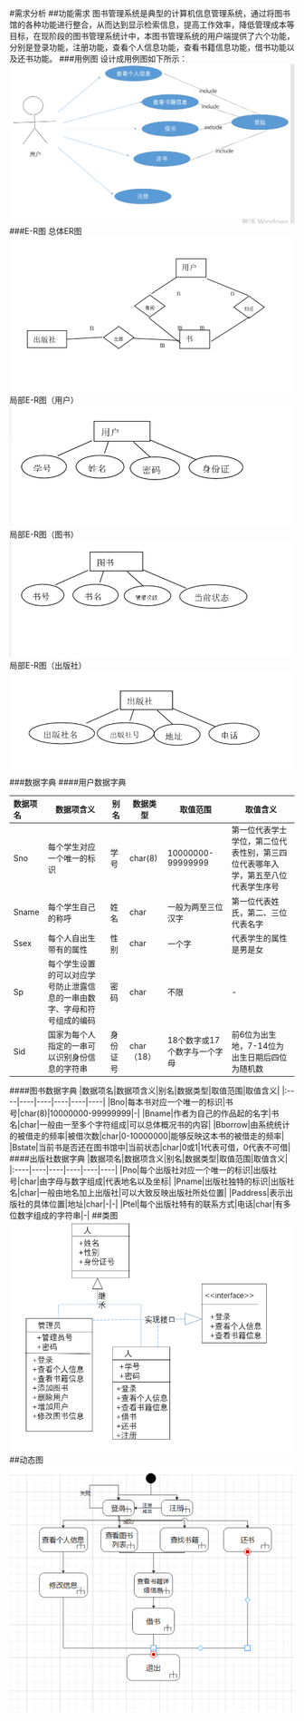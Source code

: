 #需求分析
##功能需求
图书管理系统是典型的计算机信息管理系统，通过将图书馆的各种功能进行整合，从而达到显示检索信息，提高工作效率，降低管理成本等目标，在现阶段的图书管理系统计中，本图书管理系统的用户端提供了六个功能，分别是登录功能，注册功能，查看个人信息功能，查看书籍信息功能，借书功能以及还书功能。
###用例图
设计成用例图如下所示：
![](imags/yonglitu.png)
###E-R图
总体ER图
![](imags/ER.png)
局部E-R图（用户）
![](imags/ER-park-user.png)
局部E-R图（图书）
![](imags/ER-park-book.png)
局部E-R图（出版社）
![](imags/ER-park-publishing.png)
###数据字典
####用户数据字典

|数据项名|数据项含义|别名|数据类型|取值范围|取值含义|
|:----|----|----|----|----|----|
|Sno|每个学生对应一个唯一的标识|学号|char(8)|10000000-99999999|第一位代表学士学位，第二位代表性别，第三四位代表哪年入学，第五至八位代表学生序号|
|Sname|每个学生自己的称呼|姓名|char|一般为两至三位汉字|第一位代表姓氏，第二、三位代表名字|
|Ssex|每个人自出生带有的属性|性别|char|一个字|代表学生的属性是男是女|
|Sp|每个学生设置的可以对应学号防止泄露信息的一串由数字、字母和符号组成的编码|密码|char|不限|  -|
|Sid|国家为每个人指定的一串可以识别身份信息的字符串|身份证号|char（18）|18个数字或17个数字与一个字母|前6位为出生地，7-14位为出生日期后四位为随机数|
####图书数据字典
|数据项名|数据项含义|别名|数据类型|取值范围|取值含义|
|:----|----|----|----|----|----|
|Bno|每本书对应一个唯一的标识|书号|char(8)|10000000-99999999|-|
|Bname|作者为自己的作品起的名字|书名|char|一般由一至多个字符组成|可以总体概况书的内容|
|Bborrow|由系统统计的被借走的频率|被借次数|char|0-10000000|能够反映这本书的被借走的频率|
|Bstate|当前书是否还在图书馆中|当前状态|char|0或1|1代表可借，0代表不可借|
####出版社数据字典
|数据项名|数据项含义|别名|数据类型|取值范围|取值含义|
|:----|----|----|----|----|----|
|Pno|每个出版社对应一个唯一的标识|出版社号|char|由字母与数字组成|代表地名以及坐标|
|Pname|出版社独特的标识|出版社名|char|一般由地名加上出版社|可以大致反映出版社所处位置|
|Paddress|表示出版社的具体位置|地址|char|-|-|
|Ptel|每个出版社特有的联系方式|电话|char|有多位数字组成的字符串|-|
##类图
![](imags/UML.png)	
##动态图
![](imags/activity-picture.png)	



